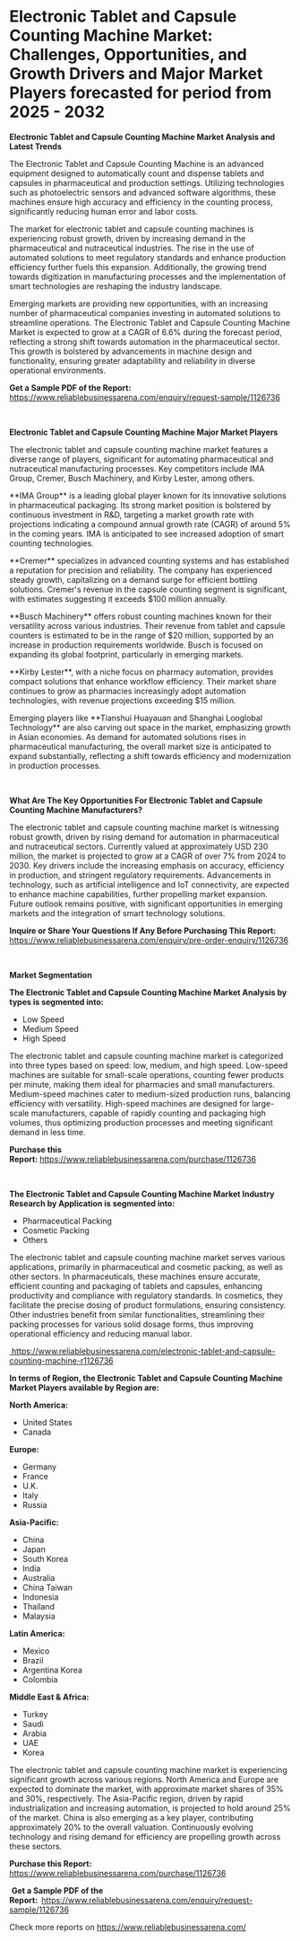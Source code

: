 <p><h1>Electronic Tablet and Capsule Counting Machine Market: Challenges, Opportunities, and Growth Drivers and Major Market Players forecasted for period from 2025 - 2032</h1></p><p><strong>Electronic Tablet and Capsule Counting Machine Market Analysis and Latest Trends</strong></p>
<p><p>The Electronic Tablet and Capsule Counting Machine is an advanced equipment designed to automatically count and dispense tablets and capsules in pharmaceutical and production settings. Utilizing technologies such as photoelectric sensors and advanced software algorithms, these machines ensure high accuracy and efficiency in the counting process, significantly reducing human error and labor costs. </p><p>The market for electronic tablet and capsule counting machines is experiencing robust growth, driven by increasing demand in the pharmaceutical and nutraceutical industries. The rise in the use of automated solutions to meet regulatory standards and enhance production efficiency further fuels this expansion. Additionally, the growing trend towards digitization in manufacturing processes and the implementation of smart technologies are reshaping the industry landscape.</p><p>Emerging markets are providing new opportunities, with an increasing number of pharmaceutical companies investing in automated solutions to streamline operations. The Electronic Tablet and Capsule Counting Machine Market is expected to grow at a CAGR of 6.6% during the forecast period, reflecting a strong shift towards automation in the pharmaceutical sector. This growth is bolstered by advancements in machine design and functionality, ensuring greater adaptability and reliability in diverse operational environments.</p></p>
<p><strong>Get a Sample PDF of the Report:&nbsp;</strong> <a href="https://www.reliablebusinessarena.com/enquiry/request-sample/1126736?utm_campaign=3498&utm_medium=2&utm_source=Github&utm_content=ia&utm_term=11042025&utm_id=electronic-tablet-and-capsule-counting-machine">https://www.reliablebusinessarena.com/enquiry/request-sample/1126736</a></p>
<p>&nbsp;</p>
<p><strong>Electronic Tablet and Capsule Counting Machine Major Market Players</strong></p>
<p><p>The electronic tablet and capsule counting machine market features a diverse range of players, significant for automating pharmaceutical and nutraceutical manufacturing processes. Key competitors include IMA Group, Cremer, Busch Machinery, and Kirby Lester, among others.</p><p>**IMA Group** is a leading global player known for its innovative solutions in pharmaceutical packaging. Its strong market position is bolstered by continuous investment in R&D, targeting a market growth rate with projections indicating a compound annual growth rate (CAGR) of around 5% in the coming years. IMA is anticipated to see increased adoption of smart counting technologies.</p><p>**Cremer** specializes in advanced counting systems and has established a reputation for precision and reliability. The company has experienced steady growth, capitalizing on a demand surge for efficient bottling solutions. Cremer's revenue in the capsule counting segment is significant, with estimates suggesting it exceeds $100 million annually. </p><p>**Busch Machinery** offers robust counting machines known for their versatility across various industries. Their revenue from tablet and capsule counters is estimated to be in the range of $20 million, supported by an increase in production requirements worldwide. Busch is focused on expanding its global footprint, particularly in emerging markets.</p><p>**Kirby Lester**, with a niche focus on pharmacy automation, provides compact solutions that enhance workflow efficiency. Their market share continues to grow as pharmacies increasingly adopt automation technologies, with revenue projections exceeding $15 million.</p><p>Emerging players like **Tianshui Huayauan and Shanghai Looglobal Technology** are also carving out space in the market, emphasizing growth in Asian economies. As demand for automated solutions rises in pharmaceutical manufacturing, the overall market size is anticipated to expand substantially, reflecting a shift towards efficiency and modernization in production processes.</p></p>
<p>&nbsp;</p>
<p><strong>What Are The Key Opportunities For Electronic Tablet and Capsule Counting Machine Manufacturers?</strong></p>
<p><p>The electronic tablet and capsule counting machine market is witnessing robust growth, driven by rising demand for automation in pharmaceutical and nutraceutical sectors. Currently valued at approximately USD 230 million, the market is projected to grow at a CAGR of over 7% from 2024 to 2030. Key drivers include the increasing emphasis on accuracy, efficiency in production, and stringent regulatory requirements. Advancements in technology, such as artificial intelligence and IoT connectivity, are expected to enhance machine capabilities, further propelling market expansion. Future outlook remains positive, with significant opportunities in emerging markets and the integration of smart technology solutions.</p></p>
<p><strong>Inquire or Share Your Questions If Any Before Purchasing This Report:</strong> <a href="https://www.reliablebusinessarena.com/enquiry/pre-order-enquiry/1126736?utm_campaign=3498&utm_medium=2&utm_source=Github&utm_content=ia&utm_term=11042025&utm_id=electronic-tablet-and-capsule-counting-machine">https://www.reliablebusinessarena.com/enquiry/pre-order-enquiry/1126736</a></p>
<p>&nbsp;</p>
<p><strong>Market Segmentation</strong></p>
<p><strong>The Electronic Tablet and Capsule Counting Machine Market Analysis by types is segmented into:</strong></p>
<p><ul><li>Low Speed</li><li>Medium Speed</li><li>High Speed</li></ul></p>
<p><p>The electronic tablet and capsule counting machine market is categorized into three types based on speed: low, medium, and high speed. Low-speed machines are suitable for small-scale operations, counting fewer products per minute, making them ideal for pharmacies and small manufacturers. Medium-speed machines cater to medium-sized production runs, balancing efficiency with versatility. High-speed machines are designed for large-scale manufacturers, capable of rapidly counting and packaging high volumes, thus optimizing production processes and meeting significant demand in less time.</p></p>
<p><strong>Purchase this Report:&nbsp;</strong><a href="https://www.reliablebusinessarena.com/purchase/1126736?utm_campaign=3498&utm_medium=2&utm_source=Github&utm_content=ia&utm_term=11042025&utm_id=electronic-tablet-and-capsule-counting-machine">https://www.reliablebusinessarena.com/purchase/1126736</a></p>
<p>&nbsp;</p>
<p><strong>The Electronic Tablet and Capsule Counting Machine Market Industry Research by Application is segmented into:</strong></p>
<p><ul><li>Pharmaceutical Packing</li><li>Cosmetic Packing</li><li>Others</li></ul></p>
<p><p>The electronic tablet and capsule counting machine market serves various applications, primarily in pharmaceutical and cosmetic packing, as well as other sectors. In pharmaceuticals, these machines ensure accurate, efficient counting and packaging of tablets and capsules, enhancing productivity and compliance with regulatory standards. In cosmetics, they facilitate the precise dosing of product formulations, ensuring consistency. Other industries benefit from similar functionalities, streamlining their packing processes for various solid dosage forms, thus improving operational efficiency and reducing manual labor.</p></p>
<p><a href="https://www.reliablebusinessarena.com/electronic-tablet-and-capsule-counting-machine-r1126736?utm_campaign=3498&utm_medium=2&utm_source=Github&utm_content=ia&utm_term=11042025&utm_id=electronic-tablet-and-capsule-counting-machine">&nbsp;https://www.reliablebusinessarena.com/electronic-tablet-and-capsule-counting-machine-r1126736</a></p>
<p><strong>In terms of Region, the Electronic Tablet and Capsule Counting Machine Market Players available by Region are:</strong></p>
<p>
    <p> <strong> North America: </strong>
        <ul>
            <li>United States</li>
            <li>Canada</li>
        </ul>
        </p> 
    <p> <strong> Europe: </strong>
        <ul>
            <li>Germany</li>
            <li>France</li>
            <li>U.K.</li>
            <li>Italy</li>
            <li>Russia</li>
        </ul>
        </p> 
    <p> <strong> Asia-Pacific: </strong>
        <ul>
            <li>China</li>
            <li>Japan</li>
            <li>South Korea</li>
            <li>India</li>
            <li>Australia</li>
            <li>China Taiwan</li>
            <li>Indonesia</li>
            <li>Thailand</li>
            <li>Malaysia</li>
        </ul>
        </p> 
    <p> <strong> Latin America: </strong>
        <ul>
            <li>Mexico</li>
            <li>Brazil</li>
            <li>Argentina Korea</li>
            <li>Colombia</li>
        </ul>
        </p> 
    <p> <strong> Middle East & Africa: </strong>
        <ul>
            <li>Turkey</li>
            <li>Saudi</li>
            <li>Arabia</li>
            <li>UAE</li>
            <li>Korea</li>
        </ul>
    </p>
    </p>
<p><p>The electronic tablet and capsule counting machine market is experiencing significant growth across various regions. North America and Europe are expected to dominate the market, with approximate market shares of 35% and 30%, respectively. The Asia-Pacific region, driven by rapid industrialization and increasing automation, is projected to hold around 25% of the market. China is also emerging as a key player, contributing approximately 20% to the overall valuation. Continuously evolving technology and rising demand for efficiency are propelling growth across these sectors.</p></p>
<p><strong>Purchase this Report: </strong><a href="https://www.reliablebusinessarena.com/purchase/1126736?utm_campaign=3498&utm_medium=2&utm_source=Github&utm_content=ia&utm_term=11042025&utm_id=electronic-tablet-and-capsule-counting-machine">https://www.reliablebusinessarena.com/purchase/1126736</a></p>
<p>&nbsp;<strong>Get a Sample PDF of the Report:&nbsp;&nbsp;</strong><a href="https://www.reliablebusinessarena.com/enquiry/request-sample/1126736?utm_campaign=3498&utm_medium=2&utm_source=Github&utm_content=ia&utm_term=11042025&utm_id=electronic-tablet-and-capsule-counting-machine">https://www.reliablebusinessarena.com/enquiry/request-sample/1126736</a></p>
<p><strong></strong></p>
<p>Check more reports on <a href="https://www.reliablebusinessarena.com/?utm_campaign=3498&utm_medium=2&utm_source=Github&utm_content=ia&utm_term=11042025&utm_id=electronic-tablet-and-capsule-counting-machine">https://www.reliablebusinessarena.com/</a></p>